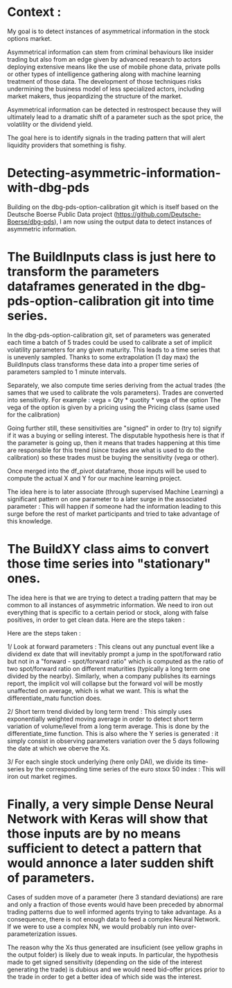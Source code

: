# Context :


My goal is to detect instances of asymmetrical information in the stock options market.

Asymmetrical information can stem from criminal behaviours like insider trading but also from an edge given by advanced research to actors deploying extensive means like the use of mobile phone data, private polls or other types of intelligence gathering along with machine learning treatment of those data.
The development of those techniques risks undermining the business model of less specialized actors, including market makers, thus jeopardizing the structure of the market.

Asymmetrical information can be detected in restrospect because they will ultimately lead to a dramatic shift of a parameter such as the spot price, the volatility or the dividend yield.

The goal here is to identify signals in the trading pattern that will alert liquidity providers that something is fishy.


# Detecting-asymmetric-information-with-dbg-pds

Building on the dbg-pds-option-calibration git which is itself based on the Deutsche Boerse Public Data project (https://github.com/Deutsche-Boerse/dbg-pds), I am now using the output data to detect instances of asymmetric information.


# The BuildInputs class is just here to transform the parameters dataframes generated in the dbg-pds-option-calibration git into time series. 

In the dbg-pds-option-calibration git, set of parameters was generated each time a batch of 5 trades could be used to calibrate a set of implicit volatility parameters for any given maturity.
This leads to a time series that is unevenly sampled. Thanks to some extrapolation (1 day max) the BuildInputs class transforms these data into a proper time series of parameters sampled to 1 minute intervals.

Separately, we also compute time series deriving from the actual trades (the sames that we used to calibrate the vols parameters).
Trades are converted into sensitivity. For example : vega = Qty * quotity * vega of the option
The vega of the option is given by a pricing using the Pricing class (same used for the calibration)

Going further still, these sensitivities are "signed" in order to (try to) signify if it was a buying or selling interest. The disputable hypothesis here is that if the parameter is going up, then it means that trades happening at this time are responsible for this trend (since trades are what is used to do the calibration) so these trades must be buying the sensitivity (vega or other). 

Once merged into the df_pivot dataframe, those inputs will be used to compute the actual X and Y for our machine learning project.

The idea here is to later associate (through supervised Machine Learning) a significant pattern on one parameter to a later surge in the associated parameter : This will happen if someone had the information leading to this surge before the rest of market participants and tried to take advantage of this knowledge.


# The BuildXY class aims to convert those time series into "stationary" ones.

The idea here is that we are trying to detect a trading pattern that may be common to all instances of asymmetric information. We need to iron out everything that is specific to a certain period or stock, along with false positives, in order to get clean data. Here are the steps taken :

Here are the steps taken :

1/ Look at forward parameters :
This cleans out any punctual event like a dividend ex date that will inevitably prompt a jump in the spot/forward ratio but not in a "forward - spot/forward ratio" which is computed as the ratio of two spot/forward ratio on different maturities (typically a long term one divided by the nearby).
Similarly, when a company publishes its earnings report, the implicit vol will collapse but the forward vol will be mostly unaffected on average, which is what we want. This is what the differentiate_matu function does.

2/ Short term trend divided by long term trend :
This simply uses exponentially weighted moving average in order to detect short term variation of volume/level from a long term average.
This is done by the differentiate_time function. This is also where the Y series is generated : it simply consist in observing parameters variation over the 5 days following the date at which we oberve the Xs.

3/ For each single stock underlying (here only DAI), we divide its time-series by the corresponding time series of the euro stoxx 50 index :
This will iron out market regimes.


# Finally, a very simple Dense Neural Network with Keras will show that those inputs are by no means sufficient to detect a pattern that would annonce a later sudden shift of parameters.

Cases of sudden move of a parameter (here 3 standard deviations) are rare and only a fraction of those events would have been preceded by abnormal trading patterns due to well informed agents trying to take advantage. 
As a consequence, there is not enough data to feed a complex Neural Network. If we were to use a complex NN, we would probably run into over-parameterization issues.

The reason why the Xs thus generated are insuficient (see yellow graphs in the output folder) is likely due to weak inputs. In particular, the hypothesis made to get signed sensitivity (depending on the side of the interest generating the trade) is dubious and we would need bid-offer prices prior to the trade in order to get a better idea of which side was the interest.
